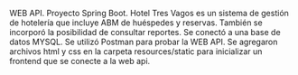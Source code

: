 WEB API. Proyecto Spring Boot. Hotel Tres Vagos es un sistema de gestión de hotelería que incluye ABM de huéspedes y reservas. También se incorporó la posibilidad de consultar reportes. Se conectó a una base de datos MYSQL. Se utilizó Postman para probar la WEB API. Se agregaron archivos html y css en la carpeta resources/static para inicializar un frontend que se conecte a la web api.
